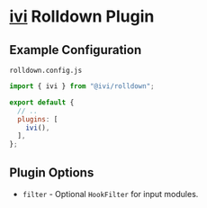 # [ivi](https://github.com/localvoid/ivi) Rolldown Plugin

## Example Configuration

`rolldown.config.js`

```js
import { ivi } from "@ivi/rolldown";

export default {
  // ..
  plugins: [
    ivi(),
  ],
};
```

## Plugin Options

- `filter` - Optional `HookFilter` for input modules.
